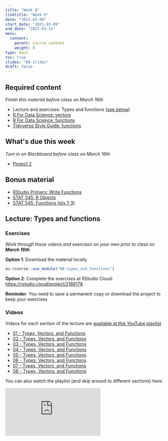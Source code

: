 ```yaml
---
title: "Week 8"
linktitle: "Week 8"
date: "2021-03-09"
start_date: "2021-03-09"
end_date: "2021-03-15"
menu:
  content:
    parent: Course content
    weight: 8
type: docs
toc: true
slides: "08-slides"
draft: false
---
```





## Required content

*Finish this material before class on March 16th*

- <i class="fab fa-youtube"></i> Lecture and exercises: Types and functions ([see below](#lecture-types-and-functions))
- <i class="fas fa-book"></i> [R For Data Science: vectors](https://r4ds.had.co.nz/vectors.html)
- <i class="fas fa-book"></i> [R For Data Science: functions](https://r4ds.had.co.nz/functions.html)
- <i class="fas fa-book"></i> [Tidyverse Style Guide: functions](https://style.tidyverse.org/functions.html)

## What's due this week

*Turn in on Blackboard before class on March 16th*

- <i class="fas fa-desktop"></i> [Project 2](../07-content/#project-2-tidy-tuesday)
    
## Bonus material
- <i class="fas fa-external-link-square-alt"></i> [RStudio Primers: Write Functions](https://rstudio.cloud/learn/primers/6)
- <i class="fas fa-external-link-square-alt"></i> [STAT 545: R Objects](https://stat545.com/r-objects.html)
- <i class="fas fa-external-link-square-alt"></i> [STAT 545: Functions (pts 1-3)](https://stat545.com/functions-part1.html)

## Lecture: Types and functions 

### Exercises

*Work through these videos and exercises on your own prior to class on **March 16th***

<i class="fas fa-desktop"></i> **Option 1**: Download the material locally


```r
au.rcourse::use_module("08-types_and_functions")
```

<i class="fas fa-cloud"></i> **Option 2**: Complete the exercises at RStudio Cloud: https://rstudio.cloud/project/2186178

**Reminder**: You need to save a permanent copy or download the project to keep your exercises

### Videos

Videos for each section of the lecture are [available at this YouTube playlist](https://www.youtube.com/playlist?list=PLYCuG6HXKxjSHKZZ3waOcF6GgA8z49cSY).

- [01 - Types, Vectors, and Functions](https://www.youtube.com/watch?v=dvKB4o-Sn4o&list=PLYCuG6HXKxjSHKZZ3waOcF6GgA8z49cSY)
- [02 - Types, Vectors, and Functions](https://www.youtube.com/watch?v=sk0bxnyqXCA&list=PLYCuG6HXKxjSHKZZ3waOcF6GgA8z49cSY)
- [03 - Types, Vectors, and Functions](https://www.youtube.com/watch?v=t6JhBz2NdlM&list=PLYCuG6HXKxjSHKZZ3waOcF6GgA8z49cSY)
- [04 - Types, Vectors, and Functions](https://www.youtube.com/watch?v=2fo09Byn58E&list=PLYCuG6HXKxjSHKZZ3waOcF6GgA8z49cSY)
- [05 - Types, Vectors, and Functions](https://www.youtube.com/watch?v=f2ZjCRPSlbs&list=PLYCuG6HXKxjSHKZZ3waOcF6GgA8z49cSY)
- [06 - Types, Vectors, and Functions](https://www.youtube.com/watch?v=clGLo-Tqo9M&list=PLYCuG6HXKxjSHKZZ3waOcF6GgA8z49cSY)
- [07 - Types, Vectors, and Functions](https://www.youtube.com/watch?v=f-nzIeelfeA&list=PLYCuG6HXKxjSHKZZ3waOcF6GgA8z49cSY)
- [08 - Types, Vectors, and Functions](https://www.youtube.com/watch?v=EAENNif0vGU&list=PLYCuG6HXKxjSHKZZ3waOcF6GgA8z49cSY)

You can also watch the playlist (and skip around to different sections) here:

<div class="embed-responsive embed-responsive-16by9">
<iframe class="embed-responsive-item" src="https://www.youtube.com/embed/videoseries?list=PLYCuG6HXKxjSHKZZ3waOcF6GgA8z49cSY" frameborder="0" allow="accelerometer; autoplay; encrypted-media; gyroscope; picture-in-picture" allowfullscreen></iframe>
</div>

